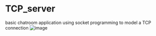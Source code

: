 # TCP_server
basic chatroom application using socket programming to model a TCP connection
![image](https://github.com/albirdy/TCP_server/assets/59633626/ef499998-8f9b-4cbb-9eff-27261d397716)
